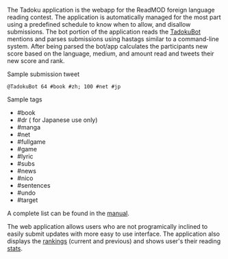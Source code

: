 
The Tadoku application is the webapp for the ReadMOD foreign language reading contest. The application is automatically 
managed for the most part using a predefined schedule to know when to allow, and disallow submissions.
The bot portion of the application reads the [TadokuBot](http://twitter.com/TadokuBot) mentions and parses submissions using hastags similar 
to a command-line system. After being parsed the bot/app calculates the participants new score based on the language, 
medium, and amount read and tweets their new score and rank.

Sample submission tweet

    @TadokuBot 64 #book #zh; 100 #net #jp

Sample tags
  * #book
  * #dr ( for Japanese use only)
  * #manga
  * #net
  * #fullgame
  * #game
  * #lyric
  * #subs
  * #news
  * #nico
  * #sentences
  * #undo
  * #target

A complete list can be found in the [manual](http://readmod.wordpress.com/2011/09/21/a-very-%E5%A4%9A%E8%AA%AD-manual/).

The web application allows users who are not programically inclined to easily submit updates with more easy to use interface. 
The application also displays the [rankings](http://readMOD.com/rankings) (current and previous) and shows user's their reading [stats](http://readmod.com/rounds/201308/users/365).

